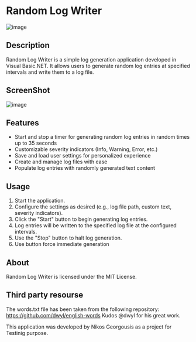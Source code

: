 # Random Log Writer
![image](https://github.com/limbo666/RandomLogWriter/assets/331155/87ea2b89-9815-47e0-aa63-cd76b1f1cb2d)


## Description
Random Log Writer is a simple log generation application developed in Visual Basic.NET. It allows users to generate random log entries at specified intervals and write them to a log file.

## ScreenShot
![image](https://github.com/limbo666/RandomLogWriter/assets/331155/3c031a14-bd1f-4993-b84e-250d69b09b9b)


## Features
- Start and stop a timer for generating random log entries in random times up to 35 seconds
- Customizable severity indicators (Info, Warning, Error, etc.)
- Save and load user settings for personalized experience
- Create and manage log files with ease
- Populate log entries with randomly generated text content

## Usage
1. Start the application.
2. Configure the settings as desired (e.g., log file path, custom text, severity indicators).
3. Click the "Start" button to begin generating log entries.
4. Log entries will be written to the specified log file at the configured intervals.
5. Use the "Stop" button to halt log generation.
6. Use button force immediate generation

## About
Random Log Writer is licensed under the MIT License.

## Third party resourse
The words.txt file has been taken from the following repository:
https://github.com/dwyl/english-words
Kudos @dwyl for his great work.

This application was developed by Nikos Georgousis as a project for Testinig purpose.
